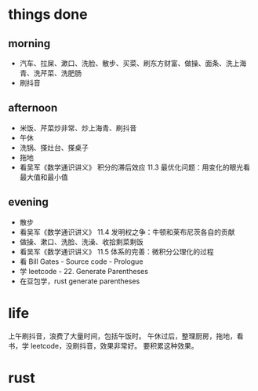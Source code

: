 # things done
## morning
* 汽车、拉屎、漱口、洗脸、散步、买菜、刷东方财富、做操、面条、洗上海青、洗芹菜、洗肥肠
* 刷抖音
## afternoon
* 米饭、芹菜炒非常、炒上海青、刷抖音
* 午休
* 洗锅、搽灶台、搽桌子
* 拖地
* 看吴军《数学通识讲义》 积分的滞后效应 11.3 最优化问题：用变化的眼光看最大值和最小值
## evening
* 散步
* 看吴军《数学通识讲义》 11.4 发明权之争：牛顿和莱布尼茨各自的贡献
* 做操、漱口、洗脸、洗澡、收拾剩菜剩饭
* 看吴军《数学通识讲义》 11.5 体系的完善：微积分公理化的过程
* 看 Bill Gates - Source code - Prologue
* 学 leetcode - 22. Generate Parentheses
* 在豆包学，rust generate parentheses

# life
上午刷抖音，浪费了大量时间，包括午饭时。
午休过后，整理厨房，拖地，看书，学 leetcode，没刷抖音，效果非常好。
要积累这种效果。

# rust
